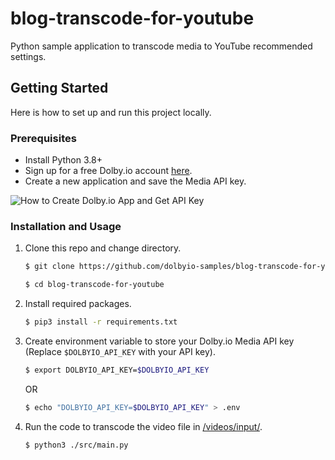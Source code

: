 # blog-transcode-for-youtube
Python sample application to transcode media to YouTube recommended settings.

## Getting Started

Here is how to set up and run this project locally.

### Prerequisites
* Install Python 3.8+
* Sign up for a free Dolby.io account [here](https://dashboard.dolby.io/).
* Create a new application and save the Media API key.

![How to Create Dolby.io App and Get API Key](https://imgur.com/VKvQRio.gif)

### Installation and Usage
1. Clone this repo and change directory.
    ```sh
    $ git clone https://github.com/dolbyio-samples/blog-transcode-for-youtube

    $ cd blog-transcode-for-youtube
    ```
    
2. Install required packages.
    ```sh
    $ pip3 install -r requirements.txt 
    ```
    
4. Create environment variable to store your Dolby.io Media API key (Replace `$DOLBYIO_API_KEY` with your API key).
    ```sh
    $ export DOLBYIO_API_KEY=$DOLBYIO_API_KEY
    ```
    OR

    ```sh
    $ echo "DOLBYIO_API_KEY=$DOLBYIO_API_KEY" > .env

    ```

3. Run the code to transcode the video file in [/videos/input/](/videos/input/).
    ```sh
    $ python3 ./src/main.py
    ```
